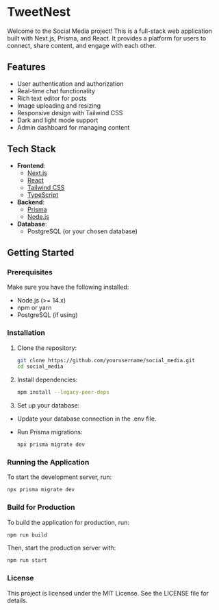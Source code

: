 # TweetNest

Welcome to the Social Media project! This is a full-stack web application built with Next.js, Prisma, and React. It provides a platform for users to connect, share content, and engage with each other.

## Features

- User authentication and authorization
- Real-time chat functionality
- Rich text editor for posts
- Image uploading and resizing
- Responsive design with Tailwind CSS
- Dark and light mode support
- Admin dashboard for managing content

## Tech Stack

- **Frontend**:
  - [Next.js](https://nextjs.org/)
  - [React](https://reactjs.org/)
  - [Tailwind CSS](https://tailwindcss.com/)
  - [TypeScript](https://www.typescriptlang.org/)
- **Backend**:
  - [Prisma](https://www.prisma.io/)
  - [Node.js](https://nodejs.org/)
- **Database**:
  - PostgreSQL (or your chosen database)

## Getting Started

### Prerequisites

Make sure you have the following installed:

- Node.js (>= 14.x)
- npm or yarn
- PostgreSQL (if using)

### Installation

1. Clone the repository:
   ```bash
   git clone https://github.com/yourusername/social_media.git
   cd social_media

2. Install dependencies:
   ```bash
   npm install --legacy-peer-deps

3. Set up your database:
- Update your database connection in the .env file.
- Run Prisma migrations:

   ```bash
   npx prisma migrate dev

### Running the Application

To start the development server, run:

   ```bash
   npx prisma migrate dev
  ```

### Build for Production

To build the application for production, run:
   ```bash
   npm run build
  ```

Then, start the production server with:

   ```bash
   npm run start
  ```

### License
This project is licensed under the MIT License. See the LICENSE file for details.